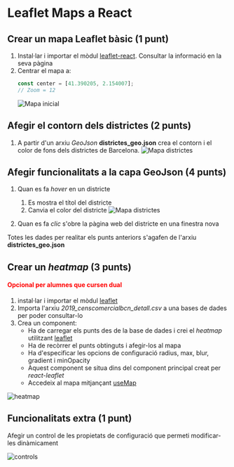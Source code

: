 # Leaflet Maps a React

## Crear un mapa Leaflet bàsic (1 punt)

1. Instal·lar i importar el mòdul [leaflet-react](https://react-leaflet.js.org/docs/start-introduction/). Consultar la informació en la seva pàgina
2. Centrar el mapa a:
   ```js
   const center = [41.390205, 2.154007];
   // Zoom = 12
   ```
   ![Mapa inicial](https://i.imgur.com/QzlS5HD.png)

## Afegir el contorn dels districtes (2 punts)

1. A partir d'un arxiu *GeoJson* **districtes_geo.json** crea el contorn i el color de fons dels districtes de Barcelona.
![Mapa districtes](https://i.imgur.com/Z53McW2.png)  
   
## Afegir funcionalitats a la capa GeoJson (4 punts)

1. Quan es fa *hover* en un districte
   1. Es mostra el títol del districte
   2. Canvia el color del districte
   ![Mapa districtes](https://i.imgur.com/DjwMnxK.png)  
   
2. Quan es fa *clic* s'obre la pàgina web del districte en una finestra nova

Totes les dades per realitar els punts anteriors s'agafen de l'arxiu **districtes_geo.json**

## Crear un *heatmap* (3 punts)
<h4 style="color:red">Opcional per alumnes que cursen dual</h4>

1. instal·lar i importar el mòdul [leaflet](https://leafletjs.com/SlavaUkraini/)
2. Importa l'arxiu *2019_censcomercialbcn_detall.csv* a una bases de dades per poder consultar-lo 
3. Crea un component:
   + Ha de carregar els punts des de la base de dades i crei el *heatmap* utilitzant [leaflet](https://leafletjs.com/SlavaUkraini/)
   + Ha de recòrrer el punts obtinguts i afegir-los al mapa
   + Ha d'especificar les opcions de configuració radius, max, blur, gradient i minOpacity
   + Aquest component se situa dins del component principal creat per *react-leaflet*
   + Accedeix al mapa mitjançant [useMap](https://react-leaflet.js.org/docs/api-map/#usemap)


![heatmap](https://i.imgur.com/dZnX7dG.png)

## Funcionalitats extra (1 punt)

Afegir un control de les propietats de configuració que permeti modificar-les dinàmicament

![controls](https://i.imgur.com/IN0gf1D.png)